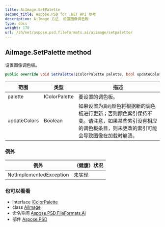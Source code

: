 ```yaml
---
title: AiImage.SetPalette
second_title: Aspose.PSD for .NET API 参考
description: AiImage 方法. 设置图像调色板
type: docs
weight: 170
url: /zh/net/aspose.psd.fileformats.ai/aiimage/setpalette/
---
```

## AiImage.SetPalette method

设置图像调色板。

```csharp
public override void SetPalette(IColorPalette palette, bool updateColors)
```

| 范围 | 类型 | 描述 |
| --- | --- | --- |
| palette | IColorPalette | 要设置的调色板。 |
| updateColors | Boolean | 如果设置为`真的`颜色将根据新的调色板进行更新；否则颜色索引保持不变。请注意，如果某些索引没有相应的调色板条目，则未更改的索引可能会导致图像在加载时崩溃。 |

### 例外

| 例外 | （健康）状况 |
| --- | --- |
| NotImplementedException | 未实现 |

### 也可以看看

* interface [IColorPalette](../../../aspose.psd/icolorpalette/)
* class [AiImage](../)
* 命名空间 [Aspose.PSD.FileFormats.Ai](../../aiimage/)
* 部件 [Aspose.PSD](../../../)


